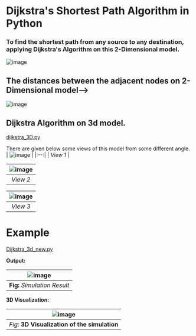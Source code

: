 # Dijkstra's Shortest Path Algorithm in Python

### To find the shortest path from any source to any destination, applying Dijkstra's Algorithm on this 2-Dimensional model.
![image](https://user-images.githubusercontent.com/56040932/99915144-0b84de00-2d2c-11eb-8782-50784227cc39.png)


## The distances between the adjacent nodes on 2-Dimensional model-->
![image](https://user-images.githubusercontent.com/56040932/99915077-a5985680-2d2b-11eb-8365-5f1859647bae.png)

## Dijkstra Algorithm on 3d model.

[dijkstra_3D.py](https://github.com/MizanMustakim/DataTrain-for-THz-communication-in-ML/blob/master/Shortest%20Path%20Simulation/Shortest%20Path%20in%203D%20model/dijkstra_3D.py)

There are given below some views of this model from some different angle.
| ![image](https://user-images.githubusercontent.com/56040932/104782410-56602680-57ae-11eb-87f7-60812d8810a5.png) | 
|:--:| 
| *View 1* |

| ![image](https://user-images.githubusercontent.com/56040932/104783067-7e9c5500-57af-11eb-8bbf-d2c31b2276ef.png) |
|:--:|
| *View 2* |

| ![image](https://user-images.githubusercontent.com/56040932/104783206-b86d5b80-57af-11eb-8993-95b27f3e9bb8.png) |
|:--:|
| *View 3* |


# Example

[Dijkstra_3d_new.py](https://github.com/MizanMustakim/DataTrain-for-THz-communication-in-ML/blob/master/Shortest%20Path%20Simulation/Shortest%20Path%20in%203D%20model/Dijkstra_3d_new.py)

**Output:**

|![image](https://user-images.githubusercontent.com/56040932/106307032-06db2980-6289-11eb-8528-0e9b030295be.png)|
|:-:|
|**Fig:** *Simulation Result*|

**3D Visualization:**

|![image](https://user-images.githubusercontent.com/56040932/106307696-dba50a00-6289-11eb-9242-dac37a99430b.png)|
|:-:|
|*Fig:* **3D Visualization of the simulation**|
